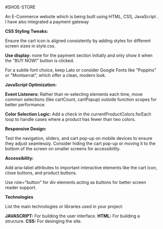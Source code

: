#SHOE-STORE

An E-Commerce website which is being built using HTML, CSS, JavaScript . I have also integrated a payment gateway

**CSS Styling Tweaks:**

Ensure the cart icon is aligned consistently by adding styles for different screen sizes in style.css.

**Use display:** none for the payment section initially and only show it when the "BUY NOW!" button is clicked.

For a subtle font choice, keep Lato or consider Google Fonts like "Poppins" or "Montserrat", which offer a clean, modern look.

**JavaScript Optimization:**

**Event Listeners:** Rather than re-selecting elements each time, move common selections (like cartCount, cartPopup) outside function scopes for better performance.

**Color Selection Logic:** Add a check in the currentProductColors.forEach loop to handle cases where a product has fewer than two colors.

**Responsive Design:**

Test the navigation, sliders, and cart pop-up on mobile devices to ensure they adjust seamlessly. Consider hiding the cart pop-up or moving it to the bottom of the screen on smaller screens for accessibility. 

**Accessibility:**

Add aria-label attributes to important interactive elements like the cart icon, close buttons, and product buttons.

Use role="button" for div elements acting as buttons for better screen reader support.

**Technologies**

List the main technologies or libraries used in your project:

**JAVASCRIPT:** For building the user interface.
**HTML:** For building a structure.
**CSS:** For desinging the site.

